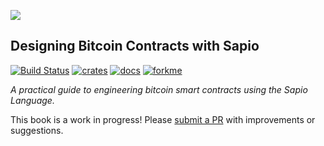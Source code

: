 ![](https://github.com/sapio-lang/sapio/raw/master/.github/logo.png)
## Designing Bitcoin Contracts with Sapio
[![Build Status]][actions] [![crates]][crates-link] [![docs]][docs-link] [![forkme]][forkme-link] 

_A practical guide to engineering bitcoin smart contracts using the Sapio Language._

[Build Status]: https://github.com/sapio-lang/sapio/workflows/Continuous%20integration/badge.svg
[actions]: https://github.com/sapio-lang/sapio/actions?query=branch%3Amaster
[crates]: https://img.shields.io/crates/dv/sapio
[crates-link]: https://crates.io/crates/sapio
[docs]: https://img.shields.io/docsrs/sapio/latest
[docs-link]: https://docs.rs/sapio
[forkme]: https://img.shields.io/github/forks/sapio-lang/sapio?label=Fork%20Me&style=social
[forkme-link]: https://github.com/sapio-lang/sapio/fork


This book is a work in progress! Please [submit a PR](https://github.com/sapio-lang/sapio) with
improvements or suggestions.
